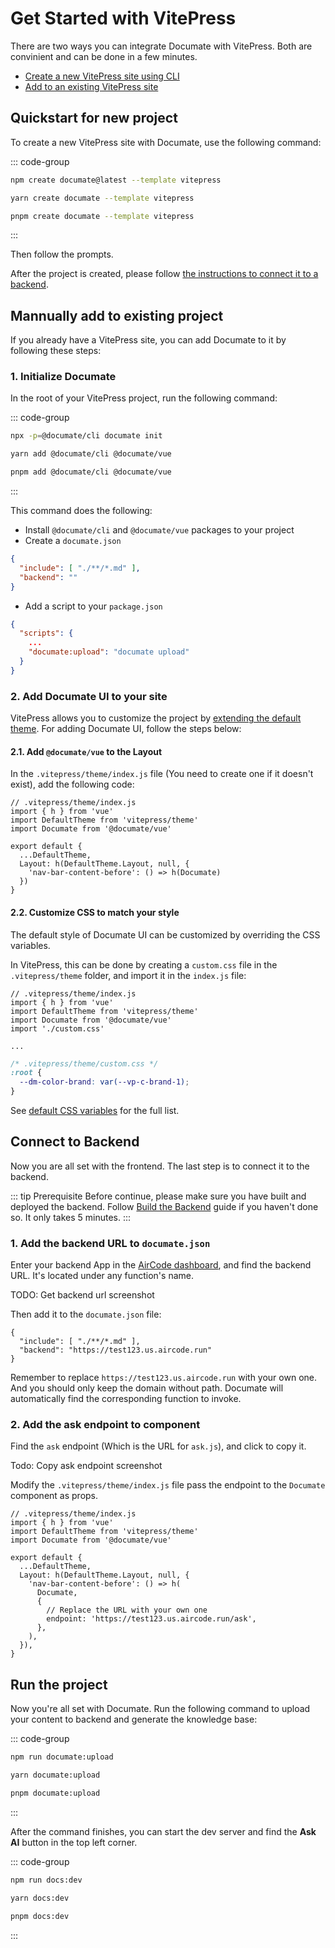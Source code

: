 # Get Started with VitePress

There are two ways you can integrate Documate with VitePress. Both are convinient and can be done in a few minutes.

- [Create a new VitePress site using CLI](#quickstart-for-new-project)
- [Add to an existing VitePress site](#mannually-add-to-existing-project)

## Quickstart for new project

To create a new VitePress site with Documate, use the following command:

::: code-group

```bash [npm]
npm create documate@latest --template vitepress
```

```bash [yarn]
yarn create documate --template vitepress
```

```bash [pnpm]
pnpm create documate --template vitepress
```

:::

Then follow the prompts.

After the project is created, please follow [the instructions to connect it to a backend](#connect-to-backend).

## Mannually add to existing project

If you already have a VitePress site, you can add Documate to it by following these steps:

### 1. Initialize Documate

In the root of your VitePress project, run the following command:

::: code-group

```bash [npm]
npx -p=@documate/cli documate init
```

```bash [yarn]
yarn add @documate/cli @documate/vue
```

```bash [pnpm]
pnpm add @documate/cli @documate/vue
```

:::

This command does the following:

- Install `@documate/cli` and `@documate/vue` packages to your project
- Create a `documate.json`

```json
{
  "include": [ "./**/*.md" ],
  "backend": ""
}
```

- Add a script to your `package.json`

```json
{
  "scripts": {
    ...
    "documate:upload": "documate upload"
  }
}
```

### 2. Add Documate UI to your site

VitePress allows you to customize the project by [extending the default theme](https://vitepress.dev/guide/extending-default-theme). For adding Documate UI, follow the steps below:

#### 2.1. Add `@documate/vue` to the Layout

In the `.vitepress/theme/index.js` file (You need to create one if it doesn't exist), add the following code:

```js{4,8-10}
// .vitepress/theme/index.js
import { h } from 'vue'
import DefaultTheme from 'vitepress/theme'
import Documate from '@documate/vue'

export default {
  ...DefaultTheme,
  Layout: h(DefaultTheme.Layout, null, {
    'nav-bar-content-before': () => h(Documate)
  })
}
```

#### 2.2. Customize CSS to match your style

The default style of Documate UI can be customized by overriding the CSS variables.

In VitePress, this can be done by creating a `custom.css` file in the `.vitepress/theme` folder, and import it in the `index.js` file:

```js{5}
// .vitepress/theme/index.js
import { h } from 'vue'
import DefaultTheme from 'vitepress/theme'
import Documate from '@documate/vue'
import './custom.css'

...
```

```css
/* .vitepress/theme/custom.css */
:root {
  --dm-color-brand: var(--vp-c-brand-1);
}
```

See [default CSS variables](/) for the full list.

## Connect to Backend

Now you are all set with the frontend. The last step is to connect it to the backend.

::: tip Prerequisite
Before continue, please make sure you have built and deployed the backend. Follow [Build the Backend](/getting-started/backend) guide if you haven't done so. It only takes 5 minutes.
:::

### 1. Add the backend URL to `documate.json`

Enter your backend App in the [AirCode dashboard](https://aircode.io/dashboard), and find the backend URL. It's located under any function's name.

TODO: Get backend url screenshot

Then add it to the `documate.json` file:

```json{3}
{
  "include": [ "./**/*.md" ],
  "backend": "https://test123.us.aircode.run"
}
```

Remember to replace `https://test123.us.aircode.run` with your own one. And you should only keep the domain without path. Documate will automatically find the corresponding function to invoke.

### 2. Add the ask endpoint to component

Find the `ask` endpoint (Which is the URL for `ask.js`), and click to copy it.

Todo: Copy ask endpoint screenshot

Modify the `.vitepress/theme/index.js` file pass the endpoint to the `Documate` component as props.

```js{11-14}
// .vitepress/theme/index.js
import { h } from 'vue'
import DefaultTheme from 'vitepress/theme'
import Documate from '@documate/vue'

export default {
  ...DefaultTheme,
  Layout: h(DefaultTheme.Layout, null, {
    'nav-bar-content-before': () => h(
      Documate,
      {
        // Replace the URL with your own one
        endpoint: 'https://test123.us.aircode.run/ask',
      },
    ),
  }),
}
```

## Run the project

Now you're all set with Documate. Run the following command to upload your content to backend and generate the knowledge base:

::: code-group

```bash [npm]
npm run documate:upload
```

```bash [yarn]
yarn documate:upload
```

```bash [pnpm]
pnpm documate:upload
```

:::

After the command finishes, you can start the dev server and find the __Ask AI__ button in the top left corner.

::: code-group

```bash [npm]
npm run docs:dev
```

```bash [yarn]
yarn docs:dev
```

```bash [pnpm]
pnpm docs:dev
```

:::
